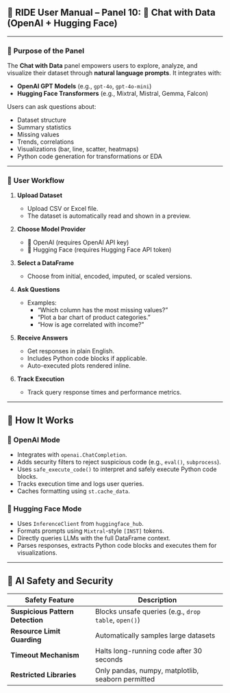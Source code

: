 ## 📘 RIDE User Manual – Panel 10: 🧠 Chat with Data (OpenAI + Hugging Face)

---
### 🎯 **Purpose of the Panel**

The **Chat with Data** panel empowers users to explore, analyze, and visualize their dataset through **natural language prompts**. It integrates with:

- **OpenAI GPT Models** (e.g., `gpt-4o`, `gpt-4o-mini`)
- **Hugging Face Transformers** (e.g., Mixtral, Mistral, Gemma, Falcon)

Users can ask questions about:
- Dataset structure
- Summary statistics
- Missing values
- Trends, correlations
- Visualizations (bar, line, scatter, heatmaps)
- Python code generation for transformations or EDA

---
### 🧭 **User Workflow**

1. **Upload Dataset**
    - Upload CSV or Excel file.
    - The dataset is automatically read and shown in a preview.

2. **Choose Model Provider**
    - 🧠 OpenAI (requires OpenAI API key)
    - 🤗 Hugging Face (requires Hugging Face API token)

3. **Select a DataFrame**
    - Choose from initial, encoded, imputed, or scaled versions.

4. **Ask Questions**
    - Examples:
        - “Which column has the most missing values?”
        - “Plot a bar chart of product categories.”
        - “How is age correlated with income?”

5. **Receive Answers**
    - Get responses in plain English.
    - Includes Python code blocks if applicable.
    - Auto-executed plots rendered inline.

6. **Track Execution**
    - Track query response times and performance metrics.

---
## 🤖 How It Works

### 🔐 OpenAI Mode

- Integrates with `openai.ChatCompletion`.
- Adds security filters to reject suspicious code (e.g., `eval()`, `subprocess`).
- Uses `safe_execute_code()` to interpret and safely execute Python code blocks.
- Tracks execution time and logs user queries.
- Caches formatting using `st.cache_data`.

### 🤗 Hugging Face Mode

- Uses `InferenceClient` from `huggingface_hub`.
- Formats prompts using `Mixtral`-style `[INST]` tokens.
- Directly queries LLMs with the full DataFrame context.
- Parses responses, extracts Python code blocks and executes them for visualizations.

---
## 🧠 AI Safety and Security

| Safety Feature                   | Description                                          |
| -------------------------------- | ---------------------------------------------------- |
| **Suspicious Pattern Detection** | Blocks unsafe queries (e.g., `drop table`, `open()`) |
| **Resource Limit Guarding**      | Automatically samples large datasets                 |
| **Timeout Mechanism**            | Halts long-running code after 30 seconds             |
| **Restricted Libraries**         | Only pandas, numpy, matplotlib, seaborn permitted    |
